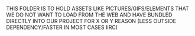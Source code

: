 THIS FOLDER IS TO HOLD ASSETS LIKE PICTURES/GIFS/ELEMENTS THAT WE DO NOT WANT TO LOAD FROM THE WEB AND 
HAVE BUNDLED DIRECTLY INTO OUR PROJECT FOR X OR Y REASON (LESS OUTSIDE DEPENDENCY/FASTER IN MOST CASES 
IIRC)